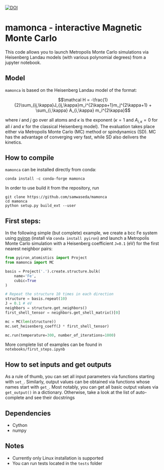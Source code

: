 [![DOI](https://joss.theoj.org/papers/10.21105/joss.06194/status.svg)](https://doi.org/10.21105/joss.06194)

# mamonca - interactive Magnetic Monte Carlo

This code allows you to launch Metropolis Monte Carlo simulations via Heisenberg Landau models (with various polynomial degrees) from a jupyter notebook.

## Model

`mamonca` is based on the Heisenberg Landau model of the format:

$$\mathcal H = -\frac{1}{2}\sum_{ij,\kappa}J_{ij,\kappa}m_i^{2\kappa+1}m_j^{2\kappa+1} + \sum_{i,\kappa} A_{i,\kappa} m_i^{2\kappa}$$

where $i$ and $j$ go over all atoms and $\kappa$ is the exponent ($\kappa=1$ and $A_{i,\kappa}=0$ for all $i$ and $\kappa$ for the classical Heisenberg model). The evaluation takes place either via Metropolis Monte Carlo (MC) method or spindynamics (SD). MC has the advantage of converging very fast, while SD also delivers the kinetics.

## How to compile

`mamonca` can be installed directly from conda:

```
conda install -c conda-forge mamonca
```
In order to use build it from the repository, run
```
git clone https://github.com/samwaseda/mamonca
cd mamonca
python setup.py build_ext --user
```

## First steps:

In the following simple (but complete) example, we create a bcc Fe system using [pyiron](http://github.com/pyiron/pyiron) (install via `conda install pyiron`) and launch a Metropolis Monte Carlo simulation with a Heisenberg coefficient `J=0.1` (eV) for the first nearest neighbor pairs:

```python
from pyiron_atomistics import Project
from mamonca import MC

basis = Project('.').create.structure.bulk(
    name='Fe',
    cubic=True
)

# Repeat the structure 10 times in each direction
structure = basis.repeat(10)
J = 0.1 # eV
neighbors = structure.get_neighbors()
first_shell_tensor = neighbors.get_shell_matrix()[0]

mc = MC(len(structure))
mc.set_heisenberg_coeff(J * first_shell_tensor)

mc.run(temperature=300, number_of_iterations=1000)
```

More complete list of examples can be found in `notebooks/first_steps.ipynb`

## How to set inputs and get outputs

As a rule of thumb, you can set all input parameters via functions starting with `set_`. Similarly, output values can be obtained via functions whose names start with `get_`. Most notably, you can get all basic output values via `get_output()` in a dictionary. Otherwise, take a look at the list of auto-complete and see their docstrings

## Dependencies

- Cython
- numpy

## Notes

- Currently only Linux installation is supported
- You can run tests located in the `tests` folder
